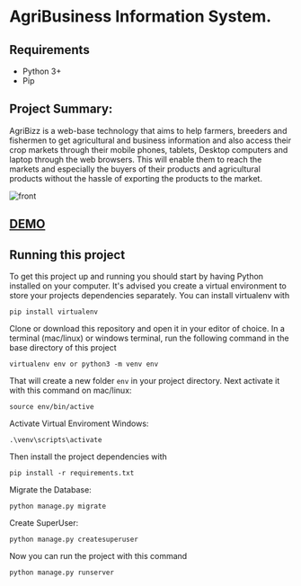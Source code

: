 # AgriBusiness Information System.

## Requirements
- Python 3+
- Pip

## Project Summary:
AgriBizz is a web-base technology that aims to help farmers, breeders and fishermen to get agricultural and business information and also access their crop markets through their mobile phones, tablets, Desktop computers and laptop through the web browsers. This will enable them to reach the markets and especially the buyers of their products and agricultural products without the hassle of exporting the products to the market.

![front](https://user-images.githubusercontent.com/83826268/119102353-9bc58680-ba22-11eb-8f1d-4e9be73e8e38.png)

## [DEMO](https://agribizzz.pythonanywhere.com/)


## Running this project

To get this project up and running you should start by having Python installed on your computer. It's advised you create a virtual environment to store your projects dependencies separately. You can install virtualenv with

```
pip install virtualenv
```

Clone or download this repository and open it in your editor of choice. In a terminal (mac/linux) or windows terminal, run the following command in the base directory of this project

```
virtualenv env or python3 -m venv env
```

That will create a new folder `env` in your project directory. Next activate it with this command on mac/linux:

```
source env/bin/active
```
Activate Virtual Enviroment Windows:

```
.\venv\scripts\activate
```

Then install the project dependencies with

```
pip install -r requirements.txt
```
Migrate the Database:
```
python manage.py migrate
```

Create SuperUser:
```
python manage.py createsuperuser
```

Now you can run the project with this command

```
python manage.py runserver
```
